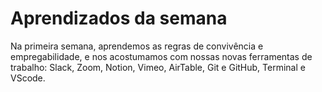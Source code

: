 # Aprendizados da semana

Na primeira semana, aprendemos as regras de convivência e empregabilidade, e nos acostumamos com nossas novas ferramentas de trabalho: Slack, Zoom, Notion, Vimeo, AirTable, Git e GitHub, Terminal e VScode.